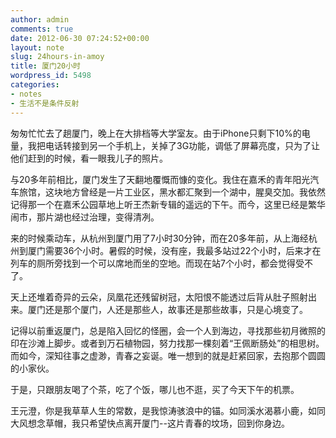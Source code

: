 ```yaml
---
author: admin
comments: true
date: 2012-06-30 07:24:52+00:00
layout: note
slug: 24hours-in-amoy
title: 厦门20小时
wordpress_id: 5498
categories:
- notes
- 生活不是条件反射
---
```


匆匆忙忙去了趟厦门，晚上在大排档等大学室友。由于iPhone只剩下10%的电量，我把电话转接到另一个手机上，关掉了3G功能，调低了屏幕亮度，只为了让他们赶到的时候，看一眼我儿子的照片。

与20多年前相比，厦门发生了天翻地覆慨而慷的变化。我住在嘉禾的青年阳光汽车旅馆，这块地方曾经是一片工业区，黑水都汇聚到一个湖中，腥臭交加。我依然记得那一个在嘉禾公园草地上听王杰新专辑的遥远的下午。而今，这里已经是繁华闹市，那片湖也经过治理，变得清冽。

来的时候乘动车，从杭州到厦门用了7小时30分钟，而在20多年前，从上海经杭州到厦门需要36个小时。暑假的时候，没有座，我最多站过22个小时，后来才在列车的厕所旁找到一个可以席地而坐的空地。而现在站7个小时，都会觉得受不了。

天上还堆着奇异的云朵，凤凰花还残留树冠，太阳恨不能透过后背从肚子照射出来。厦门还是那个厦门，人还是那些人，故事还是那些故事，只是心境变了。

记得以前重返厦门，总是陷入回忆的怪圈，会一个人到海边，寻找那些初月微照的印在沙滩上脚步。或者到万石植物园，努力找那一棵刻着“王佩断肠处”的相思树。而如今，深知往事之虚渺，青春之妄诞。唯一想到的就是赶紧回家，去抱那个圆圆的小家伙。

于是，只跟朋友喝了个茶，吃了个饭，哪儿也不逛，买了今天下午的机票。

王元澄，你是我草草人生的常数，是我惊涛骇浪中的锚。如同溪水渴慕小鹿，如同大风想念草帽，我只希望快点离开厦门--这片青春的坟场，回到你身边。

